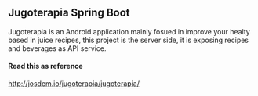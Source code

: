 Jugoterapia Spring Boot
----------------------------------------------

Jugoterapia is an Android application mainly fosued in improve your healty based in juice recipes, this project is the server side, it is exposing recipes and beverages as API service.

#### Read this as reference

http://josdem.io/jugoterapia/jugoterapia/

